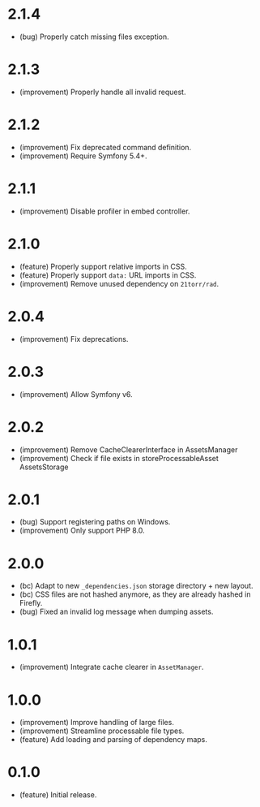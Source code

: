 2.1.4
=====

* (bug) Properly catch missing files exception.


2.1.3
=====

* (improvement) Properly handle all invalid request.


2.1.2
=====

* (improvement) Fix deprecated command definition.
* (improvement) Require Symfony 5.4+.


2.1.1
=====

* (improvement) Disable profiler in embed controller.


2.1.0
=====

*   (feature) Properly support relative imports in CSS.
*   (feature) Properly support `data:` URL imports in CSS.
*   (improvement) Remove unused dependency on `21torr/rad`.


2.0.4
=====

*   (improvement) Fix deprecations.


2.0.3
=====

*   (improvement) Allow Symfony v6.


2.0.2
=====

*   (improvement) Remove CacheClearerInterface in AssetsManager 
*   (improvement) Check if file exists in storeProcessableAsset AssetsStorage


2.0.1
=====

*   (bug) Support registering paths on Windows.
*   (improvement) Only support PHP 8.0.


2.0.0
=====

*   (bc) Adapt to new `_dependencies.json` storage directory + new layout.
*   (bc) CSS files are not hashed anymore, as they are already hashed in Firefly.
*   (bug) Fixed an invalid log message when dumping assets.


1.0.1
=====

*   (improvement) Integrate cache clearer in `AssetManager`.


1.0.0
=====

*   (improvement) Improve handling of large files. 
*   (improvement) Streamline processable file types.
*   (feature) Add loading and parsing of dependency maps.


0.1.0
=====

*   (feature) Initial release.
